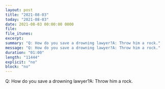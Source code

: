 ```yaml
---
layout: post
title: "2021-08-03"
today: "2021-08-03"
date: 2021-08-03 00:00:00 0000
file:
file_itunes:
excerpt:
summary: "Q: How do you save a drowning lawyer?A: Throw him a rock."
message: "Q: How do you save a drowning lawyer?A: Throw him a rock."
duration: "01:00"
length: "11444"
explicit: "no"
block: "no"
---
```

Q: How do you save a drowning lawyer?A: Throw him a rock.

